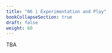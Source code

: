 ```yaml
---
title: "06 | Experimentation and Play"
bookCollapseSection: true
draft: false
weight: 60
---
```


TBA
